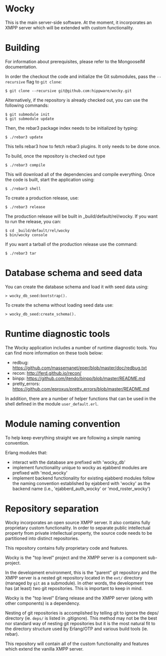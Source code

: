 Wocky
========
This is the main server-side software. At the moment, it incorporates an XMPP
server which will be extended with custom functionality.

Building
========
For information about prerequisites, please refer to the MongooseIM
documentation.

In order the checkout the code and initialize the Git submodules, pass the
`--recursive` flag to `git clone`:

    $ git clone --recursive git@github.com:hippware/wocky.git

Alternatively, if the repository is already checked out, you can use the
following commands:

    $ git submodule init
    $ git submodule update

Then, the rebar3 package index needs to be initialized by typing:

    $ ./rebar3 update

This tells rebar3 how to fetch rebar3 plugins. It only needs to be done once.

To build, once the repository is checked out type

    $ ./rebar3 compile

This will download all of the dependencies and compile everything. Once the
code is built, start the application using:

    $ ./rebar3 shell

To create a production release, use:

    $ ./rebar3 release

The production release will be built in _build/default/rel/wocky. If you want to
run the release, you can:

    $ cd _build/default/rel/wocky
    $ bin/wocky console

If you want a tarball of the production release use the command:

    $ ./rebar3 tar

Database schema and seed data
=============================
You can create the database schema and load it with seed data using:

    > wocky_db_seed:bootstrap().

To create the schema without loading seed data use:

    > wocky_db_seed:create_schema().

Runtime diagnostic tools
========================

The Wocky application includes a number of runtime diagnostic tools. You can
find more information on these tools below:

* redbug: https://github.com/massemanet/eper/blob/master/doc/redbug.txt
* recon: http://ferd.github.io/recon/
* binpp: https://github.com/jtendo/binpp/blob/master/README.md
* pretty\_errors: https://github.com/eproxus/pretty_errors/blob/master/README.md

In addition, there are a number of helper functions that can be used in the
shell defined in the module `user_default.erl`.

Module naming convention
========================

To help keep everything straight we are following a simple naming convention.

Erlang modules that:
* interact with the database are prefixed with 'wocky\_db'
* implement functionality unique to wocky as ejabberd modules are prefixed with
'mod\_wocky'
* implement backend functionality for existing ejabberd modules follow the naming
convention established by ejabberd with 'wocky' as the backend name (i.e.,
'ejabberd\_auth\_wocky' or 'mod\_roster\_wocky')

Repository separation
=====================
Wocky incorporates an open source XMPP server. It also contains fully
proprietary custom functionality. In order to separate public intellectual
property from private intellectual property, the source code needs to be
partitioned into distinct repositories.

This repository contains fully proprietary code and features.

Wocky is the "top level" project and the XMPP server is a component sub-project.

In the development environment, this is the "parent" git repository and the
XMPP server is a nested git repository located in the `ext/` directory (managed
by `git` as a submodule). In other words, the development tree has (at least)
two git repositories. This is important to keep in mind.

Wocky is the "top level" Erlang release and the XMPP server (along with other
components) is a dependency.

Nesting of git repositories is accomplished by telling git to ignore the deps/
directory (ie. `deps/` is listed in .gitignore). This method may not be the best
nor standard way of nesting git repositories but it is the most natural fit to
the directory structure used by Erlang/OTP and various build tools (ie. rebar).

This repository will contain all of the custom functionality and features which
extend the vanilla XMPP server.

